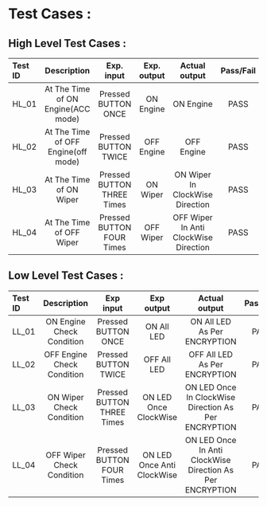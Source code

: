 # Test Cases : 

## High Level Test Cases :

|**Test ID**|**Description**|**Exp. input**|**Exp. output**|**Actual output**|**Pass/Fail**|
| :- | :-: | :-: | :-: | :-: | :-: |
|HL_01|At The Time of ON Engine(ACC mode)|Pressed BUTTON ONCE|ON Engine|ON Engine|PASS|
|HL_02|At The Time of OFF Engine(off mode)|Pressed BUTTON TWICE|OFF Engine|OFF Engine|PASS|
|HL_03|At The Time of ON Wiper|Pressed BUTTON THREE Times|ON Wiper|ON Wiper In ClockWise Direction|PASS|
|HL_04|At The Time of OFF Wiper|Pressed BUTTON FOUR Times|OFF Wiper|OFF Wiper In Anti ClockWise Direction|PASS|

## Low Level Test Cases :

|**Test ID**|**Description**|**Exp input**|**Exp output**|**Actual output**|**Pass/Fail**|
| :- | :-: | :-: | :-: | :-: | :-: |
|LL_01|ON Engine Check Condition|Pressed BUTTON ONCE|ON All LED|ON All LED As Per ENCRYPTION|PASS|
|LL_02|OFF Engine Check Condition|Pressed BUTTON TWICE|OFF All LED|OFF All LED As Per ENCRYPTION|PASS|
|LL_03|ON Wiper Check Condition|Pressed BUTTON THREE Times|ON LED Once ClockWise|ON LED Once In ClockWise Direction As Per ENCRYPTION|PASS|
|LL_04|OFF Wiper Check Condition|Pressed BUTTON FOUR Times|ON LED Once Anti ClockWise|ON LED Once In Anti ClockWise Direction As Per ENCRYPTION|PASS|

